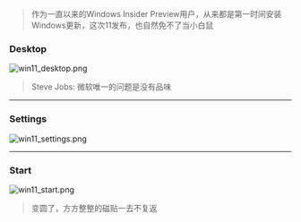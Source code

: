 > 作为一直以来的Windows Insider Preview用户，从来都是第一时间安装Windows更新，这次11发布，也自然免不了当小白鼠

### Desktop

![win11_desktop.png](https://i.loli.net/2021/08/30/lpcLwjV9WIYUbJs.png)

> Steve Jobs: 微软唯一的问题是没有品味

---

### Settings

![win11_settings.png](https://i.loli.net/2021/08/30/vki7PXWLB3cyFHr.png)

---

### Start

![win11_start.png](https://i.loli.net/2021/08/30/PTNGMKjkRWqrylo.png)

> 变圆了，方方整整的磁贴一去不复返
